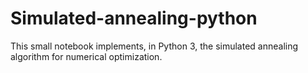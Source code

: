 # Simulated-annealing-python
This small notebook implements, in Python 3, the simulated annealing algorithm for numerical optimization.
